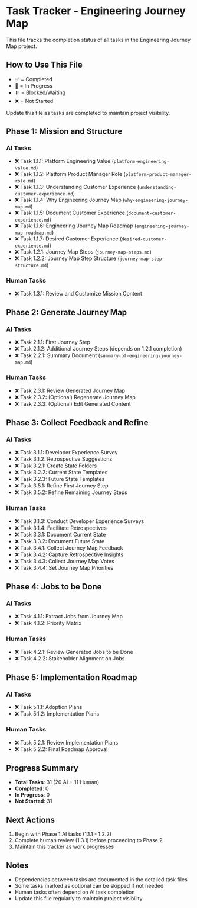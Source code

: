# Task Tracker - Engineering Journey Map

This file tracks the completion status of all tasks in the Engineering Journey Map project.

## How to Use This File

- ✅ = Completed
- 🔄 = In Progress  
- ⏸️ = Blocked/Waiting
- ❌ = Not Started

Update this file as tasks are completed to maintain project visibility.

## Phase 1: Mission and Structure

### AI Tasks
- ❌ Task 1.1.1: Platform Engineering Value (`platform-engineering-value.md`)
- ❌ Task 1.1.2: Platform Product Manager Role (`platform-product-manager-role.md`)
- ❌ Task 1.1.3: Understanding Customer Experience (`understanding-customer-experience.md`)
- ❌ Task 1.1.4: Why Engineering Journey Map (`why-engineering-journey-map.md`)
- ❌ Task 1.1.5: Document Customer Experience (`document-customer-experience.md`)
- ❌ Task 1.1.6: Engineering Journey Map Roadmap (`engineering-journey-map-roadmap.md`)
- ❌ Task 1.1.7: Desired Customer Experience (`desired-customer-experience.md`)
- ❌ Task 1.2.1: Journey Map Steps (`journey-map-steps.md`)
- ❌ Task 1.2.2: Journey Map Step Structure (`journey-map-step-structure.md`)

### Human Tasks
- ❌ Task 1.3.1: Review and Customize Mission Content

## Phase 2: Generate Journey Map

### AI Tasks
- ❌ Task 2.1.1: First Journey Step
- ❌ Task 2.1.2: Additional Journey Steps (depends on 1.2.1 completion)
- ❌ Task 2.2.1: Summary Document (`summary-of-engineering-journey-map.md`)

### Human Tasks
- ❌ Task 2.3.1: Review Generated Journey Map
- ❌ Task 2.3.2: (Optional) Regenerate Journey Map
- ❌ Task 2.3.3: (Optional) Edit Generated Content

## Phase 3: Collect Feedback and Refine

### AI Tasks
- ❌ Task 3.1.1: Developer Experience Survey
- ❌ Task 3.1.2: Retrospective Suggestions
- ❌ Task 3.2.1: Create State Folders
- ❌ Task 3.2.2: Current State Templates
- ❌ Task 3.2.3: Future State Templates
- ❌ Task 3.5.1: Refine First Journey Step
- ❌ Task 3.5.2: Refine Remaining Journey Steps

### Human Tasks
- ❌ Task 3.1.3: Conduct Developer Experience Surveys
- ❌ Task 3.1.4: Facilitate Retrospectives
- ❌ Task 3.3.1: Document Current State
- ❌ Task 3.3.2: Document Future State
- ❌ Task 3.4.1: Collect Journey Map Feedback
- ❌ Task 3.4.2: Capture Retrospective Insights
- ❌ Task 3.4.3: Collect Journey Map Votes
- ❌ Task 3.4.4: Set Journey Map Priorities

## Phase 4: Jobs to be Done

### AI Tasks
- ❌ Task 4.1.1: Extract Jobs from Journey Map
- ❌ Task 4.1.2: Priority Matrix

### Human Tasks
- ❌ Task 4.2.1: Review Generated Jobs to be Done
- ❌ Task 4.2.2: Stakeholder Alignment on Jobs

## Phase 5: Implementation Roadmap

### AI Tasks
- ❌ Task 5.1.1: Adoption Plans
- ❌ Task 5.1.2: Implementation Plans

### Human Tasks
- ❌ Task 5.2.1: Review Implementation Plans
- ❌ Task 5.2.2: Final Roadmap Approval

## Progress Summary

- **Total Tasks**: 31 (20 AI + 11 Human)
- **Completed**: 0
- **In Progress**: 0
- **Not Started**: 31

## Next Actions

1. Begin with Phase 1 AI tasks (1.1.1 - 1.2.2)
2. Complete human review (1.3.1) before proceeding to Phase 2
3. Maintain this tracker as work progresses

## Notes

- Dependencies between tasks are documented in the detailed task files
- Some tasks marked as optional can be skipped if not needed
- Human tasks often depend on AI task completion
- Update this file regularly to maintain project visibility